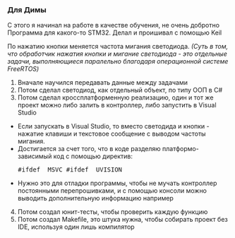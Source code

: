 ### Для Димы

C этого я начинал на работе в качестве обучения, не очень добротно
Программа для какого-то STM32. Делал и проишивал с помощью Keil

По нажатию кнопки меняется частота мигания светодиода.
*(Суть в том, что обработчик нажатия кнопки и мигание светодиода - это отдельные задачи, выполняющиеся паралельно благодаря операционной системе FreeRTOS)*
1. Вначале научился передавать данные между задачами
2. Потом сделал светодиод, как отдельный объект, по типу ООП в C#
3. Потом сделал кроссплатформенную реализацию, один и тот же проект можно либо залить в контроллер, либо запустить в Visual Studio
  - Если запускать в Visual Studio, то вместо светодида и кнопки - нажатие клавиши и текстовое сообщение с выводом частоты мигания.
  - Достигается за счет того, что в коде разделяю платформо-зависимый код с помощью директив: <pre>#ifdef _MSVC  #ifdef _UVISION </pre>
  - Нужно это для отладки программы, чтобы не мучать контроллер постоянными перепрошивками, и с помощью консоли можно выводить дополнительную информацию например
4. Потом создал юнит-тесты, чтобы проверить каждую функцию
5. Потом создал Makefile, это штука нужна, чтобы собирать проект без IDE, используя один лишь компилятор
